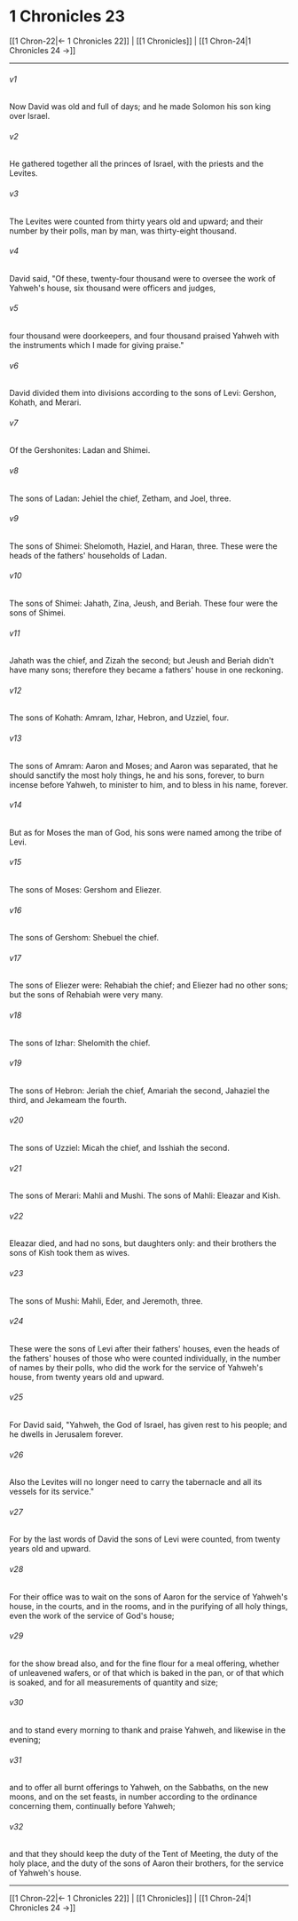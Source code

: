 # 1 Chronicles 23

[[1 Chron-22|← 1 Chronicles 22]] | [[1 Chronicles]] | [[1 Chron-24|1 Chronicles 24 →]]
***



###### v1 
Now David was old and full of days; and he made Solomon his son king over Israel. 

###### v2 
He gathered together all the princes of Israel, with the priests and the Levites. 

###### v3 
The Levites were counted from thirty years old and upward; and their number by their polls, man by man, was thirty-eight thousand. 

###### v4 
David said, "Of these, twenty-four thousand were to oversee the work of Yahweh's house, six thousand were officers and judges, 

###### v5 
four thousand were doorkeepers, and four thousand praised Yahweh with the instruments which I made for giving praise." 

###### v6 
David divided them into divisions according to the sons of Levi: Gershon, Kohath, and Merari. 

###### v7 
Of the Gershonites: Ladan and Shimei. 

###### v8 
The sons of Ladan: Jehiel the chief, Zetham, and Joel, three. 

###### v9 
The sons of Shimei: Shelomoth, Haziel, and Haran, three. These were the heads of the fathers' households of Ladan. 

###### v10 
The sons of Shimei: Jahath, Zina, Jeush, and Beriah. These four were the sons of Shimei. 

###### v11 
Jahath was the chief, and Zizah the second; but Jeush and Beriah didn't have many sons; therefore they became a fathers' house in one reckoning. 

###### v12 
The sons of Kohath: Amram, Izhar, Hebron, and Uzziel, four. 

###### v13 
The sons of Amram: Aaron and Moses; and Aaron was separated, that he should sanctify the most holy things, he and his sons, forever, to burn incense before Yahweh, to minister to him, and to bless in his name, forever. 

###### v14 
But as for Moses the man of God, his sons were named among the tribe of Levi. 

###### v15 
The sons of Moses: Gershom and Eliezer. 

###### v16 
The sons of Gershom: Shebuel the chief. 

###### v17 
The sons of Eliezer were: Rehabiah the chief; and Eliezer had no other sons; but the sons of Rehabiah were very many. 

###### v18 
The sons of Izhar: Shelomith the chief. 

###### v19 
The sons of Hebron: Jeriah the chief, Amariah the second, Jahaziel the third, and Jekameam the fourth. 

###### v20 
The sons of Uzziel: Micah the chief, and Isshiah the second. 

###### v21 
The sons of Merari: Mahli and Mushi. The sons of Mahli: Eleazar and Kish. 

###### v22 
Eleazar died, and had no sons, but daughters only: and their brothers the sons of Kish took them as wives. 

###### v23 
The sons of Mushi: Mahli, Eder, and Jeremoth, three. 

###### v24 
These were the sons of Levi after their fathers' houses, even the heads of the fathers' houses of those who were counted individually, in the number of names by their polls, who did the work for the service of Yahweh's house, from twenty years old and upward. 

###### v25 
For David said, "Yahweh, the God of Israel, has given rest to his people; and he dwells in Jerusalem forever. 

###### v26 
Also the Levites will no longer need to carry the tabernacle and all its vessels for its service." 

###### v27 
For by the last words of David the sons of Levi were counted, from twenty years old and upward. 

###### v28 
For their office was to wait on the sons of Aaron for the service of Yahweh's house, in the courts, and in the rooms, and in the purifying of all holy things, even the work of the service of God's house; 

###### v29 
for the show bread also, and for the fine flour for a meal offering, whether of unleavened wafers, or of that which is baked in the pan, or of that which is soaked, and for all measurements of quantity and size; 

###### v30 
and to stand every morning to thank and praise Yahweh, and likewise in the evening; 

###### v31 
and to offer all burnt offerings to Yahweh, on the Sabbaths, on the new moons, and on the set feasts, in number according to the ordinance concerning them, continually before Yahweh; 

###### v32 
and that they should keep the duty of the Tent of Meeting, the duty of the holy place, and the duty of the sons of Aaron their brothers, for the service of Yahweh's house.

***
[[1 Chron-22|← 1 Chronicles 22]] | [[1 Chronicles]] | [[1 Chron-24|1 Chronicles 24 →]]
